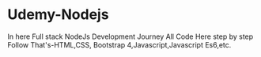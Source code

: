 # Udemy-Nodejs
In here Full stack NodeJs Development Journey All Code Here step by step Follow That's-HTML,CSS, Bootstrap 4,Javascript,Javascript Es6,etc.
